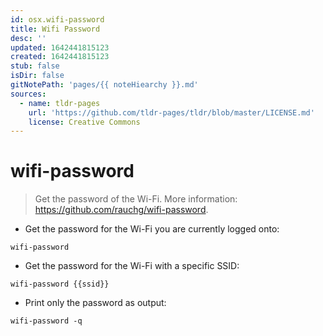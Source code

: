 ```yaml
---
id: osx.wifi-password
title: Wifi Password
desc: ''
updated: 1642441815123
created: 1642441815123
stub: false
isDir: false
gitNotePath: 'pages/{{ noteHiearchy }}.md'
sources:
  - name: tldr-pages
    url: 'https://github.com/tldr-pages/tldr/blob/master/LICENSE.md'
    license: Creative Commons
---
```

# wifi-password

> Get the password of the Wi-Fi.
> More information: <https://github.com/rauchg/wifi-password>.

- Get the password for the Wi-Fi you are currently logged onto:

`wifi-password`

- Get the password for the Wi-Fi with a specific SSID:

`wifi-password {{ssid}}`

- Print only the password as output:

`wifi-password -q`

